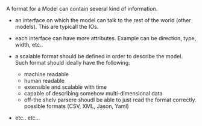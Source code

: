 A format for a Model can contain several kind of information.

- an interface on which the model can talk to the rest of the world (other models). This are typicall the IOs.
- each interface can have more attributes. Example can be direction, type, width, etc..
- a scalable format should be defined in order to describe the model. Such format should ideally have the following:
    - machine readable
    - human readable
    - extensible and scalable with time
    - capable of describing somehow multi-dimensional data
    - off-the shelv parsere shoudl be able to just read the format correctly. possible formats (CSV, XML, Jason, Yaml)

- etc.. etc...
